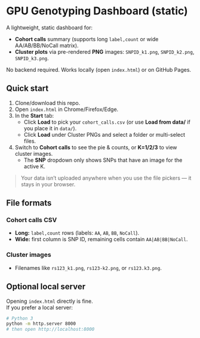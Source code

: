 # GPU Genotyping Dashboard (static)

A lightweight, static dashboard for:
- **Cohort calls** summary (supports long `label,count` or wide AA/AB/BB/NoCall matrix).
- **Cluster plots** via pre-rendered **PNG** images: `SNPID_k1.png`, `SNPID_k2.png`, `SNPID_k3.png`.

No backend required. Works locally (open `index.html`) or on GitHub Pages.

## Quick start
1. Clone/download this repo.
2. Open `index.html` in Chrome/Firefox/Edge.
3. In the **Start** tab:
   - Click **Load** to pick your `cohort_calls.csv` (or use **Load from data/** if you place it in `data/`).
   - Click **Load** under Cluster PNGs and select a folder or multi-select files.
4. Switch to **Cohort calls** to see the pie & counts, or **K=1/2/3** to view cluster images.
   - The **SNP** dropdown only shows SNPs that have an image for the active K.

> Your data isn’t uploaded anywhere when you use the file pickers — it stays in your browser.

## File formats
### Cohort calls CSV
- **Long:** `label,count` rows (labels: `AA`, `AB`, `BB`, `NoCall`).
- **Wide:** first column is SNP ID, remaining cells contain `AA|AB|BB|NoCall`.

### Cluster images
- Filenames like `rs123_k1.png`, `rs123-k2.png`, or `rs123.k3.png`.

## Optional local server
Opening `index.html` directly is fine.  
If you prefer a local server:
```bash
# Python 3
python -m http.server 8000
# then open http://localhost:8000

